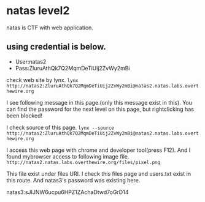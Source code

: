 # natas level2
natas is CTF with web application.

## using credential is below.
- User:natas2
- Pass:ZluruAthQk7Q2MqmDeTiUij2ZvWy2mBi

check web site by lynx.
`lynx http://natas2:ZluruAthQk7Q2MqmDeTiUij2ZvWy2mBi@natas2.natas.labs.overthewire.org`

I see following message in this page.(only this message exist in this).
You can find the password for the next level on this page, but rightclicking has been blocked!

I check source of this page.
`lynx --source http://natas2:ZluruAthQk7Q2MqmDeTiUij2ZvWy2mBi@natas2.natas.labs.overthewire.org`

I access this web page with chrome and developer tool(press F12).
And I found mybrowser access to following image file.
`http://natas2.natas.labs.overthewire.org/files/pixel.png`

This file exist under files URI. I check this files page and users.txt exist in this route.
And natas3's password was existing here.

natas3:sJIJNW6ucpu6HPZ1ZAchaDtwd7oGrD14
